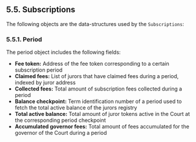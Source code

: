 ## 5.5. Subscriptions

The following objects are the data-structures used by the `Subscriptions`:

### 5.5.1. Period

The period object includes the following fields:

- **Fee token:** Address of the fee token corresponding to a certain subscription period
- **Claimed fees:** List of jurors that have claimed fees during a period, indexed by juror address
- **Collected fees:** Total amount of subscription fees collected during a period
- **Balance checkpoint:** Term identification number of a period used to fetch the total active balance of the jurors registry
- **Total active balance:** Total amount of juror tokens active in the Court at the corresponding period checkpoint
- **Accumulated governor fees:** Total amount of fees accumulated for the governor of the Court during a period


